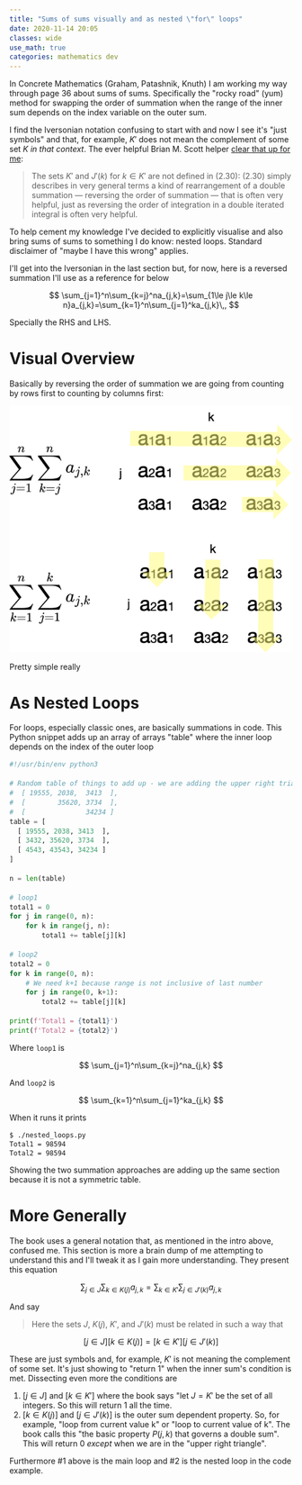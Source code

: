 ```yaml
---
title: "Sums of sums visually and as nested \"for\" loops"
date: 2020-11-14 20:05
classes: wide
use_math: true
categories: mathematics dev
---
```


In Concrete Mathematics (Graham, Patashnik, Knuth) I am working my way through page 36 about sums of sums. Specifically
the "rocky road" (yum)  method for swapping the order of summation when the range of the inner sum depends on the index
variable on the outer sum.

I find the Iversonian notation confusing to start with and now I see it's "just symbols" and that, for example, $K'$
does not mean the complement of some set $K$ _in that context_. The ever helpful Brian M. Scott helper [clear that up
for
me](https://math.stackexchange.com/questions/3897525/concrete-mathmatics-notation-for-sums-of-sums-where-inner-sum-depends-on-outer):

> The sets $K'$ and $J'(k)$ for $k \in K'$ are not defined in (2.30): (2.30) simply describes in very general terms a kind
> of rearrangement of a double summation — reversing the order of summation — that is often very helpful, just as
> reversing the order of integration in a double iterated integral is often very helpful.

To help cement my knowledge I've decided to explicitly visualise and also bring sums of sums to something I do know:
nested loops. Standard disclaimer of "maybe I have this wrong" applies.

I'll get into the Iversonian in the last section but, for now, here is a reversed summation I'll use as a reference for
below

$$
\sum_{j=1}^n\sum_{k=j}^na_{j,k}=\sum_{1\le j\le k\le n}a_{j,k}=\sum_{k=1}^n\sum_{j=1}^ka_{j,k}\,,
$$

Specially the RHS and LHS.

# Visual Overview

Basically by reversing the order of summation we are going from counting by rows first to counting by columns first:

![images/cm_2.32.png](/images/cm_2.32.png)

Pretty simple really

# As Nested Loops

For loops, especially classic ones, are basically summations in code. This Python snippet adds up an array of arrays
"table" where the inner loop depends on the index of the outer loop

```python
#!/usr/bin/env python3

# Random table of things to add up - we are adding the upper right triangle. So
#  [ 19555, 2038,  3413  ],
#  [        35620, 3734  ],
#  [               34234 ]
table = [
  [ 19555, 2038, 3413  ],
  [ 3432, 35620, 3734  ],
  [ 4543, 43543, 34234 ]
]

n = len(table)

# loop1
total1 = 0
for j in range(0, n):
    for k in range(j, n):
        total1 += table[j][k]

# loop2
total2 = 0
for k in range(0, n):
    # We need k+1 because range is not inclusive of last number
    for j in range(0, k+1):
        total2 += table[j][k]

print(f'Total1 = {total1}')
print(f'Total2 = {total2}')
```

Where `loop1` is 

$$
\sum_{j=1}^n\sum_{k=j}^na_{j,k}
$$

And `loop2` is

$$
\sum_{k=1}^n\sum_{j=1}^ka_{j,k}
$$

When it runs it prints

```
$ ./nested_loops.py
Total1 = 98594
Total2 = 98594
```

Showing the two summation approaches are adding up the same section because it is not a symmetric table.

# More Generally

The book uses a general notation that, as mentioned in the intro above, confused me. This section is more a brain dump
of me attempting to understand this and I'll tweak it as I gain more understanding. They present this equation

$$
\sum_{j \in J} \sum_{k \in K(j)} a_{j,k} = \sum_{k \in K'} \sum_{j \in J'(k)}a_{j,k}
$$

And say

> Here the sets $J$, $K(j)$, $K'$, and $J'(k)$ must be related in such a way that
>

$$
[j \in J][k \in K(j)] = [k \in K'][j \in J'(k)]
$$

These are just symbols and, for example, $K'$ is not meaning the complement of some set. It's just showing to "return 1"
when the inner sum's condition is met. Dissecting even more the conditions are

1. $[j \in J]$ and $[k \in K']$ where the book says "let $J = K'$ be the set of all integers. So this will return 1 all
   the time.
2. $[k \in K(j)]$ and $[j \in J'(k)]$ is the outer sum dependent property. So, for example, "loop from current value k" or
 "loop to current value of k". The book calls this "the basic property $P(j,k)$ that governs a double sum". This will
 return 0 _except_ when we are in the "upper right triangle".

Furthermore #1 above is the main loop and #2 is the nested loop in the code example.

